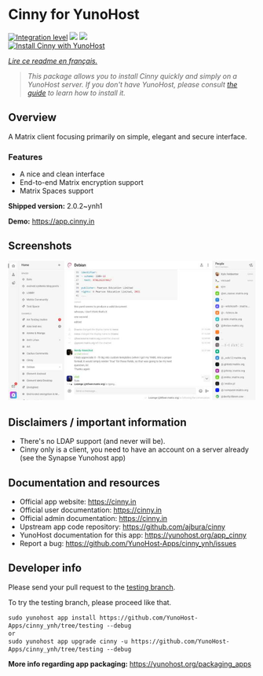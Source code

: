 <!--
N.B.: This README was automatically generated by https://github.com/YunoHost/apps/tree/master/tools/README-generator
It shall NOT be edited by hand.
-->

# Cinny for YunoHost

[![Integration level](https://dash.yunohost.org/integration/cinny.svg)](https://dash.yunohost.org/appci/app/cinny) ![](https://ci-apps.yunohost.org/ci/badges/cinny.status.svg) ![](https://ci-apps.yunohost.org/ci/badges/cinny.maintain.svg)  
[![Install Cinny with YunoHost](https://install-app.yunohost.org/install-with-yunohost.svg)](https://install-app.yunohost.org/?app=cinny)

*[Lire ce readme en français.](./README_fr.md)*

> *This package allows you to install Cinny quickly and simply on a YunoHost server.
If you don't have YunoHost, please consult [the guide](https://yunohost.org/#/install) to learn how to install it.*

## Overview

A Matrix client focusing primarily on simple, elegant and secure interface.

### Features

- A nice and clean interface
- End-to-end Matrix encryption support
- Matrix Spaces support


**Shipped version:** 2.0.2~ynh1

**Demo:** https://app.cinny.in

## Screenshots

![](./doc/screenshots/cinny.jpg)

## Disclaimers / important information

* There's no LDAP support (and never will be).
* Cinny only is a client, you need to have an account on a server already (see the Synapse Yunohost app)

## Documentation and resources

* Official app website: https://cinny.in
* Official user documentation: https://cinny.in
* Official admin documentation: https://cinny.in
* Upstream app code repository: https://github.com/ajbura/cinny
* YunoHost documentation for this app: https://yunohost.org/app_cinny
* Report a bug: https://github.com/YunoHost-Apps/cinny_ynh/issues

## Developer info

Please send your pull request to the [testing branch](https://github.com/YunoHost-Apps/cinny_ynh/tree/testing).

To try the testing branch, please proceed like that.
```
sudo yunohost app install https://github.com/YunoHost-Apps/cinny_ynh/tree/testing --debug
or
sudo yunohost app upgrade cinny -u https://github.com/YunoHost-Apps/cinny_ynh/tree/testing --debug
```

**More info regarding app packaging:** https://yunohost.org/packaging_apps